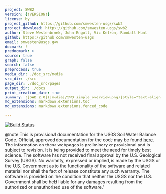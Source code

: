 ```yaml
---
project: SWB2
version: {!VERSION!}
license: by
project_github: https://github.com/smwesten-usgs/swb2
project_download: https://github.com/smwesten-usgs/swb2
author: Steve Westenbroek, John Engott, Vic Kelson, Randall Hunt
github: https://github.com/smwesten-usgs
email: smwesten@usgs.gov
docmark: !
predocmark: >
source: true
graph: false
search: false
preprocess: true
media_dir: ./doc_src/media
src_dir: ./src
page_dir: ./doc_src/pages
output_dir: ./docs
print_creation_date: true
summary: ![SWB 2.0](|media|/SWB_simple_overview.png){style="text-align: left";}
md_extensions: markdown.extensions.toc
md_extensions: markdown.extensions.fenced_code

---
```

[![Build Status](https://travis-ci.org/smwesten-usgs/swb2.svg?branch=master)](https://travis-ci.org/smwesten-usgs/swb2)

@note
This is provisional documentation for the USGS Soil Water Balance Code. Official, approved documentation for the code may be found [here](https://pubs.er.usgs.gov/publication/tm6A59). The information on these webpages is preliminary or provisional and is subject to revision. It is being provided to meet the need for timely best science. The software has not received final approval by the U.S. Geological Survey (USGS). No warranty, expressed or implied, is made by the USGS or the U.S. Government as to the functionality of the software and related material nor shall the fact of release constitute any such warranty. The software is provided on the condition that neither the USGS nor the U.S. Government shall be held liable for any damages resulting from the authorized or unauthorized use of the software."